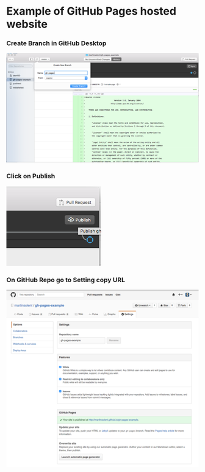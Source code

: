
# Example of GitHub Pages hosted website


### Create Branch in GitHub Desktop
![Create branch](Readme-imgs/CreateBranch.png)


### Click on Publish
![Click on Publish](Readme-imgs/publish.png)


### On GitHub Repo go to Setting copy URL
![Go to GitHub Settings](Readme-imgs/GH-settings.png)

